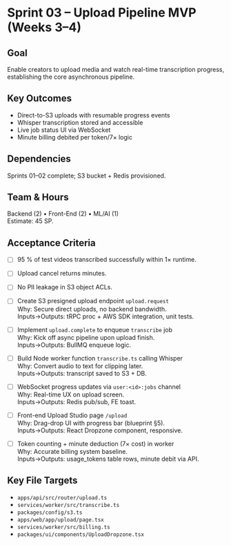 # Sprint 03 – Upload Pipeline MVP (Weeks 3–4)

## Goal
Enable creators to upload media and watch real-time transcription progress, establishing the core asynchronous pipeline.

## Key Outcomes
* Direct-to-S3 uploads with resumable progress events
* Whisper transcription stored and accessible
* Live job status UI via WebSocket
* Minute billing debited per token/7× logic

## Dependencies
Sprints 01–02 complete; S3 bucket + Redis provisioned.

## Team & Hours
Backend (2) • Front-End (2) • ML/AI (1)  
Estimate: 45 SP.

## Acceptance Criteria
- [ ] 95 % of test videos transcribed successfully within 1× runtime.  
- [ ] Upload cancel returns minutes.  
- [ ] No PII leakage in S3 object ACLs.

- [ ] Create S3 presigned upload endpoint `upload.request`  
  Why: Secure direct uploads, no backend bandwidth.  
  Inputs→Outputs: tRPC proc + AWS SDK integration, unit tests.
- [ ] Implement `upload.complete` to enqueue `transcribe` job  
  Why: Kick off async pipeline upon upload finish.  
  Inputs→Outputs: BullMQ enqueue logic.
- [ ] Build Node worker function `transcribe.ts` calling Whisper  
  Why: Convert audio to text for clipping later.  
  Inputs→Outputs: transcript saved to S3 + DB.
- [ ] WebSocket progress updates via `user:<id>:jobs` channel  
  Why: Real-time UX on upload screen.  
  Inputs→Outputs: Redis pub/sub, FE toast.
- [ ] Front-end Upload Studio page `/upload`  
  Why: Drag-drop UI with progress bar (blueprint §5).  
  Inputs→Outputs: React Dropzone component, responsive.
- [ ] Token counting + minute deduction (7× cost) in worker  
  Why: Accurate billing system baseline.  
  Inputs→Outputs: usage_tokens table rows, minute debit via API.

## Key File Targets
* `apps/api/src/router/upload.ts`
* `services/worker/src/transcribe.ts`
* `packages/config/s3.ts`
* `apps/web/app/upload/page.tsx`
* `services/worker/src/billing.ts`
* `packages/ui/components/UploadDropzone.tsx` 